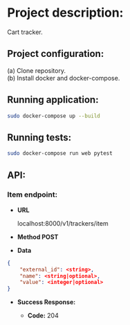 # Project description:  

Cart tracker.  

## Project configuration:  

(a) Clone repository.  
(b) Install docker and docker-compose.  

## Running application:  

```bash
sudo docker-compose up --build
```

## Running tests:  

```bash
sudo docker-compose run web pytest
```

## API:

### Item endpoint:  

* **URL**  

	localhost:8000/v1/trackers/item

* **Method POST**

* **Data**    

```json
{    
	"external_id": <string>,    
	"name": <string|optional>,    
	"value": <integer|optional>    
}    
```    

* **Success Response:**  

	* **Code:** 204  